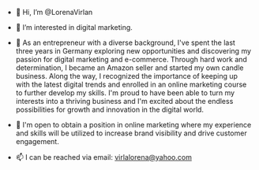 - 👋 Hi, I’m @LorenaVirlan
- 👀 I’m interested in digital marketing.
- 🌱 As an entrepreneur with a diverse background, I've spent the last three years in Germany exploring new opportunities and discovering my passion for digital marketing and e-commerce. Through hard work and determination, I became an Amazon seller and started my own candle business. Along the way, I recognized the importance of keeping up with the latest digital trends and enrolled in an online marketing course to further develop my skills. I'm proud to have been able to turn my interests into a thriving business and I'm excited about the endless possibilities for growth and innovation in the digital world.

- 💞️ I'm open to obtain a position in online marketing where my experience and skills will be utilized to increase brand visibility and drive customer engagement.
- 📫 I can be reached via email: virlalorena@yahoo.com 

<!---
LorenaVirlan/LorenaVirlan is a ✨ special ✨ repository because its `README.md` (this file) appears on your GitHub profile.
You can click the Preview link to take a look at your changes.
--->
